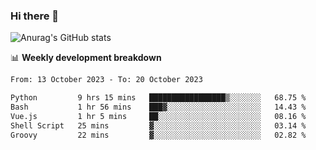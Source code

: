 ### Hi there 👋
![Anurag's GitHub stats](https://github-readme-stats.vercel.app/api?username=jami1024&show_icons=true&theme=radical)

📊 **Weekly development breakdown**
<!--START_SECTION:waka-->

```txt
From: 13 October 2023 - To: 20 October 2023

Python         9 hrs 15 mins   █████████████████▒░░░░░░░   68.75 %
Bash           1 hr 56 mins    ███▓░░░░░░░░░░░░░░░░░░░░░   14.43 %
Vue.js         1 hr 5 mins     ██░░░░░░░░░░░░░░░░░░░░░░░   08.16 %
Shell Script   25 mins         ▓░░░░░░░░░░░░░░░░░░░░░░░░   03.14 %
Groovy         22 mins         ▓░░░░░░░░░░░░░░░░░░░░░░░░   02.82 %
```

<!--END_SECTION:waka-->
<!--
**jami1024/jami1024** is a ✨ _special_ ✨ repository because its `README.md` (this file) appears on your GitHub profile.

Here are some ideas to get you started:

- 🔭 I’m currently working on ...
- 🌱 I’m currently learning ...
- 👯 I’m looking to collaborate on ...
- 🤔 I’m looking for help with ...
- 💬 Ask me about ...
- 📫 How to reach me: ...
- 😄 Pronouns: ...
- ⚡ Fun fact: ...
-->
